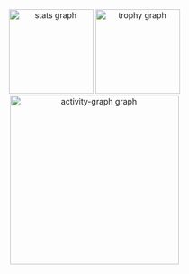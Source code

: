 <div align="center">
  <img src="https://github-readme-stats.vercel.app/api?username=normal-coder&hide_title=false&hide_rank=false&show_icons=true&include_all_commits=true&count_private=true&disable_animations=false&theme=dracula&locale=en&hide_border=true&order=1" height="150" alt="stats graph"  />
  <img src="https://github-profile-trophy.vercel.app?username=normal-coder&theme=monokai&column=-1&row=1&margin-w=8&margin-h=8&no-bg=true&no-frame=true&order=4" height="150" alt="trophy graph"  />
  <img src="https://github-readme-activity-graph.vercel.app/graph?username=normal-coder&radius=16&theme=github-dark&area=true&order=5&hide_border=true&hide_title=false" height="300" alt="activity-graph graph"  />
</div>
